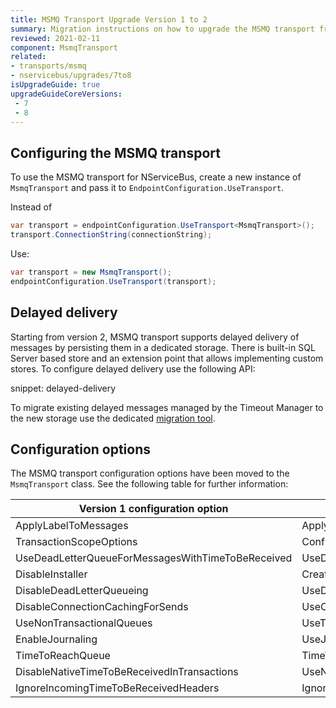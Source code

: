 ```yaml
---
title: MSMQ Transport Upgrade Version 1 to 2
summary: Migration instructions on how to upgrade the MSMQ transport from version 1 to 2.
reviewed: 2021-02-11
component: MsmqTransport
related:
- transports/msmq
- nservicebus/upgrades/7to8
isUpgradeGuide: true
upgradeGuideCoreVersions:
 - 7
 - 8
---
```


## Configuring the MSMQ transport

To use the MSMQ transport for NServiceBus, create a new instance of `MsmqTransport` and pass it to `EndpointConfiguration.UseTransport`.

Instead of

```csharp
var transport = endpointConfiguration.UseTransport<MsmqTransport>();
transport.ConnectionString(connectionString);
```

Use:

```csharp
var transport = new MsmqTransport();
endpointConfiguration.UseTransport(transport);
```

## Delayed delivery

Starting from version 2, MSMQ transport supports delayed delivery of messages by persisting them in a dedicated storage. There is built-in SQL Server based store and an extension point that allows implementing custom stores. To configure delayed delivery use the following API:

snippet: delayed-delivery

To migrate existing delayed messages managed by the Timeout Manager to the new storage use the dedicated [migration tool](/nservicebus/tools/migrate-to-native-delivery.md).

## Configuration options

The MSMQ transport configuration options have been moved to the `MsmqTransport` class. See the following table for further information:

| Version 1 configuration option | Version 2 configuration option |
| --- | --- |
| ApplyLabelToMessages | ApplyCustomLabelToOutgoingMessages |
| TransactionScopeOptions | ConfigureTransactionScope |
| UseDeadLetterQueueForMessagesWithTimeToBeReceived | UseDeadLetterQueueForMessagesWithTimeToBeReceived |
| DisableInstaller | CreateQueues |
| DisableDeadLetterQueueing | UseDeadLetterQueue |
| DisableConnectionCachingForSends | UseConnectionCache |
| UseNonTransactionalQueues | UseTransactionalQueues |
| EnableJournaling | UseJournalQueue |
| TimeToReachQueue | TimeToReachQueue |
| DisableNativeTimeToBeReceivedInTransactions | UseNonNativeTimeToBeReceivedInTransactions |
| IgnoreIncomingTimeToBeReceivedHeaders | IgnoreIncomingTimeToBeReceivedHeaders |